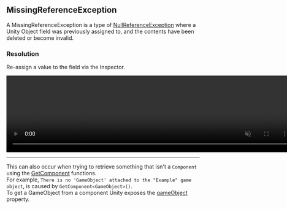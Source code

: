 ## MissingReferenceException

A MissingReferenceException is a type of [NullReferenceException](../../../NullReferenceException.md) where a Unity Object field was previously assigned to, and the contents have been deleted or become invalid.  
### Resolution
Re-assign a value to the field via the Inspector.

<video width="750" height="200" autoplay loop muted controls><source type="video/webm" src="https://unity.huh.how/Video/inspector-references.webm"></video>

---

This can also occur when trying to retrieve something that isn't a `Component` using the [GetComponent](https://docs.unity3d.com/ScriptReference/GameObject.GetComponent.html) functions.  
For example, `There is no 'GameObject' attached to the "Example" game object`, is caused by `GetComponent<GameObject>()`.  
To get a GameObject from a component Unity exposes the [gameObject](https://docs.unity3d.com/ScriptReference/Component-gameObject.html) property.